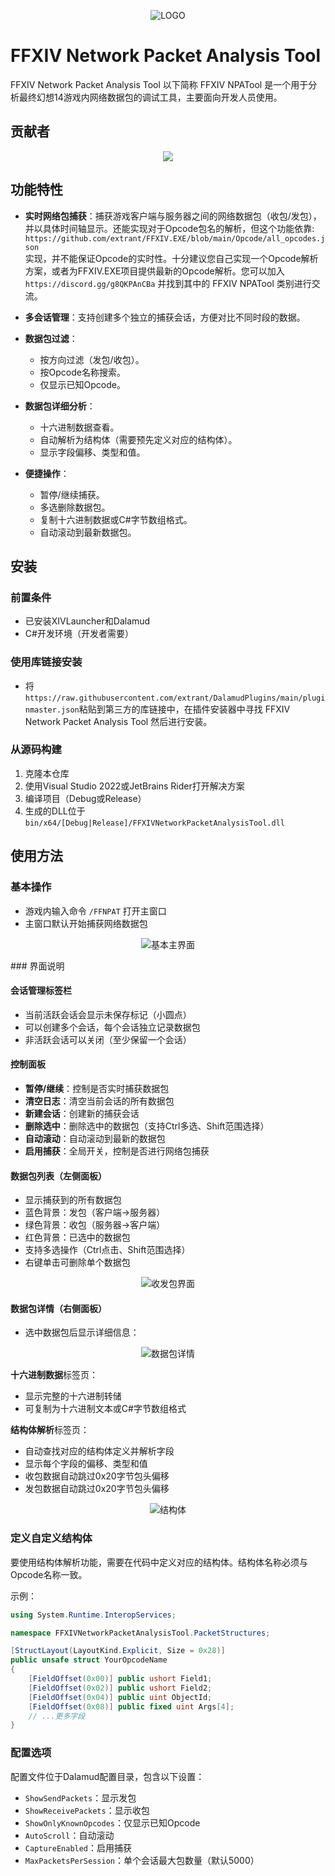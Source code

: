 <p align="center">
  <img src="https://raw.githubusercontent.com/extrant/IMGSave/refs/heads/main/FFXivStorkLauncher/NPATool.png" alt="LOGO">
</p>

# FFXIV Network Packet Analysis Tool

FFXIV Network Packet Analysis Tool 以下简称 FFXIV NPATool 是一个用于分析最终幻想14游戏内网络数据包的调试工具，主要面向开发人员使用。

## 贡献者

<p align="center">
  <a href="https://github.com/extrant/FFXIVNetworkPacketAnalysisTool/graphs/contributors">
    <img src="https://contrib.rocks/image?repo=extrant/FFXIVNetworkPacketAnalysisTool" />
  </a>
</p>

## 功能特性



- **实时网络包捕获**：捕获游戏客户端与服务器之间的网络数据包（收包/发包），并以具体时间轴显示。还能实现对于Opcode包名的解析，但这个功能依靠:\
 `https://github.com/extrant/FFXIV.EXE/blob/main/Opcode/all_opcodes.json`\
 实现，并不能保证Opcode的实时性。十分建议您自己实现一个Opcode解析方案，或者为FFXIV.EXE项目提供最新的Opcode解析。您可以加入 `https://discord.gg/g8QKPAnCBa` 并找到其中的 FFXIV NPATool 类别进行交流。

- **多会话管理**：支持创建多个独立的捕获会话，方便对比不同时段的数据。

- **数据包过滤**：
  - 按方向过滤（发包/收包）。
  - 按Opcode名称搜索。
  - 仅显示已知Opcode。

- **数据包详细分析**：
  - 十六进制数据查看。
  - 自动解析为结构体（需要预先定义对应的结构体）。
  - 显示字段偏移、类型和值。

- **便捷操作**：
  - 暂停/继续捕获。
  - 多选删除数据包。
  - 复制十六进制数据或C#字节数组格式。
  - 自动滚动到最新数据包。

## 安装

### 前置条件

- 已安装XIVLauncher和Dalamud
- C#开发环境（开发者需要）

### 使用库链接安装
- 将 `https://raw.githubusercontent.com/extrant/DalamudPlugins/main/pluginmaster.json`粘贴到第三方的库链接中，在插件安装器中寻找 FFXIV Network Packet Analysis Tool 然后进行安装。

### 从源码构建

1. 克隆本仓库
2. 使用Visual Studio 2022或JetBrains Rider打开解决方案
3. 编译项目（Debug或Release）
4. 生成的DLL位于 `bin/x64/[Debug|Release]/FFXIVNetworkPacketAnalysisTool.dll`

## 使用方法

### 基本操作

- 游戏内输入命令 `/FFNPAT` 打开主窗口
- 主窗口默认开始捕获网络数据包

<p align="center">
  <img src="https://raw.githubusercontent.com/extrant/IMGSave/refs/heads/main/FFXIV%20NPATool/%E5%9F%BA%E6%9C%AC%E4%B8%BB%E7%95%8C%E9%9D%A2.png" alt="基本主界面">
</p>
### 界面说明

#### 会话管理标签栏
- 当前活跃会话会显示未保存标记（小圆点）
- 可以创建多个会话，每个会话独立记录数据包
- 非活跃会话可以关闭（至少保留一个会话）

#### 控制面板
- **暂停/继续**：控制是否实时捕获数据包
- **清空日志**：清空当前会话的所有数据包
- **新建会话**：创建新的捕获会话
- **删除选中**：删除选中的数据包（支持Ctrl多选、Shift范围选择）
- **自动滚动**：自动滚动到最新的数据包
- **启用捕获**：全局开关，控制是否进行网络包捕获

#### 数据包列表（左侧面板）
- 显示捕获到的所有数据包
- 蓝色背景：发包（客户端→服务器）
- 绿色背景：收包（服务器→客户端）
- 红色背景：已选中的数据包
- 支持多选操作（Ctrl点击、Shift范围选择）
- 右键单击可删除单个数据包

<p align="center">
  <img src="https://raw.githubusercontent.com/extrant/IMGSave/refs/heads/main/FFXIV%20NPATool/%E6%94%B6%E5%8F%91%E5%8C%85%E7%95%8C%E9%9D%A2.png" alt="收发包界面">
</p>

#### 数据包详情（右侧面板）
- 选中数据包后显示详细信息：

<p align="center">
  <img src="https://raw.githubusercontent.com/extrant/IMGSave/refs/heads/main/FFXIV%20NPATool/%E9%80%89%E4%B8%AD%E5%8C%85%E4%BD%93%E8%A7%A3%E6%9E%90%E7%95%8C%E9%9D%A2.png" alt="数据包详情">
</p>

**十六进制数据**标签页：
- 显示完整的十六进制转储
- 可复制为十六进制文本或C#字节数组格式

**结构体解析**标签页：
- 自动查找对应的结构体定义并解析字段
- 显示每个字段的偏移、类型和值
- 收包数据自动跳过0x20字节包头偏移
- 发包数据自动跳过0x20字节包头偏移

<p align="center">
  <img src="https://raw.githubusercontent.com/extrant/IMGSave/refs/heads/main/FFXIV%20NPATool/%E7%BB%93%E6%9E%84%E4%BD%93%E7%95%8C%E9%9D%A2.png" alt="结构体">
</p>

### 定义自定义结构体

要使用结构体解析功能，需要在代码中定义对应的结构体。结构体名称必须与Opcode名称一致。

示例：
```csharp
using System.Runtime.InteropServices;

namespace FFXIVNetworkPacketAnalysisTool.PacketStructures;

[StructLayout(LayoutKind.Explicit, Size = 0x28)]
public unsafe struct YourOpcodeName
{
    [FieldOffset(0x00)] public ushort Field1;
    [FieldOffset(0x02)] public ushort Field2;
    [FieldOffset(0x04)] public uint ObjectId;
    [FieldOffset(0x08)] public fixed uint Args[4];
    // ...更多字段
}
```

### 配置选项

配置文件位于Dalamud配置目录，包含以下设置：

- `ShowSendPackets`：显示发包
- `ShowReceivePackets`：显示收包
- `ShowOnlyKnownOpcodes`：仅显示已知Opcode
- `AutoScroll`：自动滚动
- `CaptureEnabled`：启用捕获
- `MaxPacketsPerSession`：单个会话最大包数量（默认5000）


